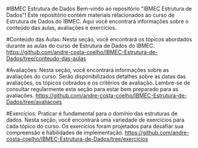 #IBMEC Estrutura de Dados
Bem-vindo ao repositório "IBMEC Estrutura de Dados"! Este repositório contém materiais relacionados ao curso de Estrutura de Dados do IBMEC.
Aqui você encontrará informações sobre o conteúdo das aulas, avaliações e exercícios.


#Conteúdo das Aulas:
Nesta seção, você encontrará os tópicos abordados durante as aulas do curso de Estrutura de Dados do IBMEC.
https://github.com/andre-costa-coelho/IBMEC-Estrutura-de-Dados/tree/conteudo-das-aulas

#Avaliações:
Nesta seção, você encontrará informações sobre as avaliações do curso. Serão disponibilizados detalhes sobre as datas das avaliações, os tópicos cobrados e os critérios de avaliação. 
Lembre-se de consultar regularmente esta seção para estar bem preparado para as avaliações.
https://github.com/andre-costa-coelho/IBMEC-Estrutura-de-Dados/tree/avaliacoes

#Exercícios:
Praticar é fundamental para o domínio das estruturas de dados. Nesta seção, você encontrará uma variedade de exercícios para cada tópico do curso. 
Os exercícios foram projetados para desafiar sua compreensão e habilidades de implementação. 
https://github.com/andre-costa-coelho/IBMEC-Estrutura-de-Dados/tree/exercicios
